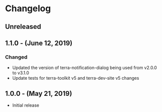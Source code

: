 Changelog
=========

Unreleased
----------

1.1.0 - (June 12, 2019)
------------------
### Changed
* Updated the version of terra-notification-dialog being used from v2.0.0 to v3.1.0
* Update tests for terra-toolkit v5 and terra-dev-site v5 changes

1.0.0 - (May 21, 2019)
------------------
* Initial release
